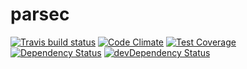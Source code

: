 # parsec



[![Travis build status](http://img.shields.io/travis/shanexu/parsec.svg?style=flat)](https://travis-ci.org/shanexu/parsec)
[![Code Climate](https://codeclimate.com/github/shanexu/parsec/badges/gpa.svg)](https://codeclimate.com/github/shanexu/parsec)
[![Test Coverage](https://codeclimate.com/github/shanexu/parsec/badges/coverage.svg)](https://codeclimate.com/github/shanexu/parsec)
[![Dependency Status](https://david-dm.org/shanexu/parsec.svg)](https://david-dm.org/shanexu/parsec)
[![devDependency Status](https://david-dm.org/shanexu/parsec/dev-status.svg)](https://david-dm.org/shanexu/parsec#info=devDependencies)

